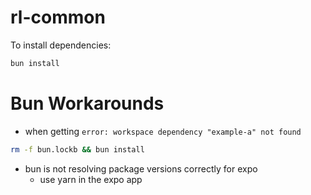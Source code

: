 # rl-common

To install dependencies:

```bash
bun install
```


# Bun Workarounds

- when getting `error: workspace dependency "example-a" not found` 

```bash
rm -f bun.lockb && bun install
```

- bun is not resolving package versions correctly for expo
    - use yarn in the expo app